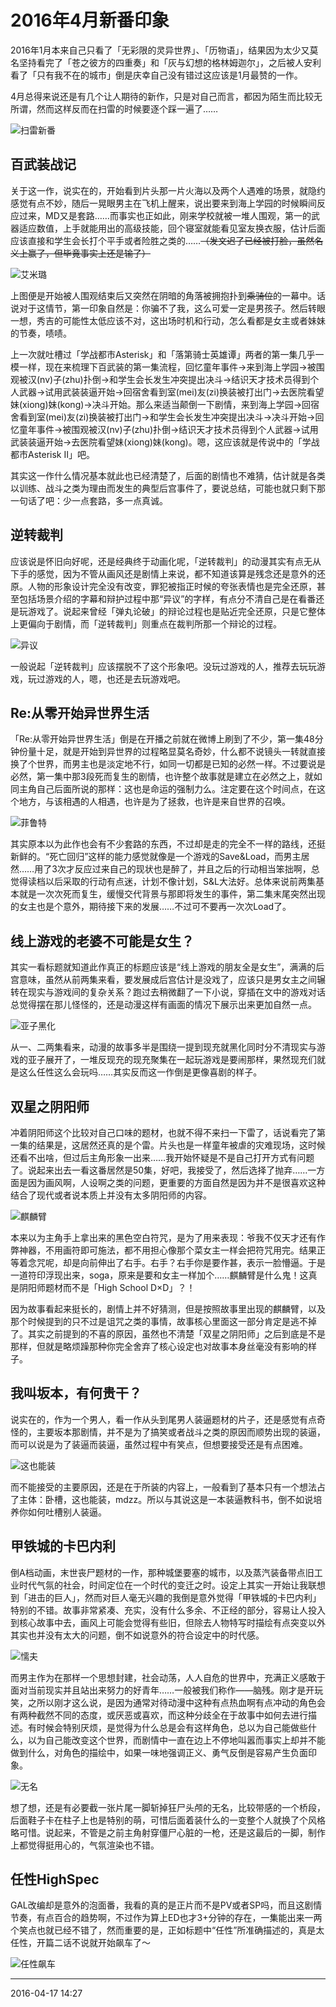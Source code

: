 # 2016年4月新番印象

2016年1月本来自己只看了「无彩限的灵异世界」、「历物语」，结果因为太少又莫名坚持看完了「苍之彼方的四重奏」和「灰与幻想的格林姆迦尔」，之后被人安利看了「只有我不在的城市」倒是庆幸自己没有错过这应该是1月最赞的一作。

4月总得来说还是有几个让人期待的新作，只是对自己而言，都因为陌生而比较无所谓，然而这样反而在扫雷的时候要逐个踩一遍了……

![扫雷新番][01]

## 百武装战记

关于这一作，说实在的，开始看到片头那一片火海以及两个人遇难的场景，就隐约感觉有点不妙，随后一晃眼男主在飞机上醒来，说出要来到海上学园的时候瞬间反应过来，MD又是套路……而事实也正如此，刚来学校就被一堆人围观，第一的武器适应数值，上手就能用出的高级技能，回个寝室就能看见室友换衣服，估计后面应该直接和学生会长打个平手或者险胜之类的……~~（发文迟了已经被打脸，虽然名义上赢了，但毕竟事实上还是输了）~~

![艾米璐][02]

上图便是开始被人围观结束后又突然在阴暗的角落被拥抱扑到~~乘骑位~~的一幕中。话说对于这情节，第一印象自然是：你骗不了我，这么可爱一定是男孩子。然后转眼一想，秀吉的可能性太低应该不对，这出场时机和行动，怎么看都是女主或者妹妹的节奏，啧啧。

上一次就吐槽过「学战都市Asterisk」和「落第骑士英雄谭」两者的第一集几乎一模一样，现在来梳理下百武装的第一集流程，回忆童年事件->来到海上学园->被围观被汉(nv)子(zhu)扑倒->和学生会长发生冲突提出决斗->结识天才技术员得到个人武器->试用武装装逼开始->回宿舍看到室(mei)友(zi)换装被打出门->去医院看望妹(xiong)妹(kong)->决斗开始。那么来适当颠倒一下剧情，来到海上学园->回宿舍看到室(mei)友(zi)换装被打出门->和学生会长发生冲突提出决斗->决斗开始->回忆童年事件->被围观被汉(nv)子(zhu)扑倒->结识天才技术员得到个人武器->试用武装装逼开始->去医院看望妹(xiong)妹(kong)。嗯，这应该就是传说中的「学战都市Asterisk Ⅱ」吧。

其实这一作什么情况基本就此也已经清楚了，后面的剧情也不难猜，估计就是各类以训练、战斗之类为理由而发生的典型后宫事件了，要说总结，可能也就只剩下那一句话了吧：少一点套路，多一点真诚。

## 逆转裁判

应该说是怀旧向好呢，还是经典终于动画化呢，「逆转裁判」的动漫其实有点无从下手的感觉，因为不管从画风还是剧情上来说，都不知道该算是残念还是意外的还原。人物的形象设计完全没有改变，罪犯被指正时候的夸张表情也是完全还原，甚至包括场景介绍的字幕和辩护过程中那“异议”的字样，有点分不清自己是在看番还是玩游戏了。说起来曾经「弹丸论破」的辩论过程也是贴近完全还原，只是它整体上更偏向于剧情，而「逆转裁判」则重点在裁判所那一个辩论的过程。

![异议][03]

一般说起「逆转裁判」应该摆脱不了这个形象吧。没玩过游戏的人，推荐去玩玩游戏，玩过游戏的人，嗯，也还是去玩游戏吧。

## Re:从零开始异世界生活

「Re:从零开始异世界生活」倒是在开播之前就在微博上刷到了不少，第一集48分钟份量十足，就是开始到异世界的过程略显莫名奇妙，什么都不说镜头一转就直接换了个世界，而男主也是淡定地不行，如同一切都是已知的必然一样。不过要说是必然，第一集中那3段死而复生的剧情，也许整个故事就是建立在必然之上，就如同主角自己后面所说的那样：这也是命运的强制力么。注定要在这个时间点，在这个地方，与该相遇的人相遇，也许是为了拯救，也许是来自世界的召唤。

![菲鲁特][04]

其实原本以为此作也会有不少套路的东西，不过却是走的完全不一样的路线，还挺新鲜的。“死亡回归”这样的能力感觉就像是一个游戏的Save&Load，而男主居然……用了3次才反应过来自己的现状也是醉了，并且之后的行动相当笨拙啊，总觉得读档以后采取的行动有点迷，计划不像计划，S&L大法好。总体来说前两集基本就是一次次死而复生，缓慢交代背景与那即将发生的事件，第二集末尾突然出现的女主也是个意外，期待接下来的发展……不过可不要再一次次Load了。

## 线上游戏的老婆不可能是女生？

其实一看标题就知道此作真正的标题应该是“线上游戏的朋友全是女生”，满满的后宫意味，虽然从前两集来看，要发展成后宫估计是没戏了，应该只是男女主之间辗转在现实与游戏间的复杂关系？跑过去稍微翻了一下小说，穿插在文中的游戏对话总觉得摆在那儿怪怪的，还是动漫这样有画面的情况下展示出来更加自然一点。

![亚子黑化][05]

从一、二两集看来，动漫的故事多半是围绕一提到现充就黑化同时分不清现实与游戏的亚子展开了，一堆反现充的现充聚集在一起玩游戏是要闹那样，果然现充们就是这么任性这么会玩吗……其实反而这一作倒是更像喜剧的样子。

## 双星之阴阳师

冲着阴阳师这个比较对自己口味的题材，也就不得不来扫一下雷了，话说看完了第一集的结果是，这居然还真的是个雷。片头也是一样童年被虐的灾难现场，这时候还看不出啥，但过后主角形象一出来……我开始怀疑是不是自己打开方式有问题了。说起来出去一看这番居然是50集，好吧，我接受了，然后选择了抛弃……一方面是因为画风啊，人设啊之类的问题，更重要的方面自然是因为并不是很喜欢这种结合了现代或者说本质上并没有太多阴阳师的内容。

![麒麟臂][06]

本来以为主角手上拿出来的黑色空白符咒，是为了用来表现：爷我不仅天才还有作弊神器，不用画符即可施法，都不用担心像那个菜女主一样会把符咒用完。结果正等着念咒呢，却是向前伸出了右手。右手？右手你是要作甚，表示一脸懵逼。于是一道符印浮现出来，soga，原来是要和女主一样加个……麒麟臂是什么鬼！这真是阴阳师题材而不是「High School D×D」？！

因为故事看起来挺长的，剧情上并不好猜测，但是按照故事里出现的麒麟臂，以及那个时候提到的只不过是诅咒之类的事情，故事核心里面这一部分肯定是逃不掉了。其实之前提到的不喜的原因，虽然也不清楚「双星之阴阳师」之后到底是不是那样，但就是略烦躁那种你完全舍弃了核心设定也对故事本身丝毫没有影响的样子。

## 我叫坂本，有何贵干？

说实在的，作为一个男人，看一作从头到尾男人装逼题材的片子，还是感觉有点奇怪的，主要坂本那剧情，并不是为了搞笑或者战斗之类的原因而顺势出现的装逼，而可以说是为了装逼而装逼，虽然过程中有笑点，但想要接受还是有点困难。

![这也能装][07]

而不能接受的主要原因，还是在于所装的内容上，一般看到了基本只有一个想法占了主体：卧槽，这也能装，mdzz。所以与其说这是一本装逼教科书，倒不如说培养你如何吐槽别人装逼。

## 甲铁城的卡巴内利

倒A档动画，末世丧尸题材的一作，那种城堡要塞的城市，以及蒸汽装备带点旧工业时代气氛的社会，时间定位在一个时代的变迁之时。设定上其实一开始让我联想到「进击的巨人」，然而对巨人毫无兴趣的我倒是意外觉得「甲铁城的卡巴内利」特别的不错。故事非常紧凑、充实，没有什么多余、不正经的部分，容易让人投入到核心故事中去，画风上可能会觉得有些旧，但除去人物特写时描绘有点突变以外其实也并没有太大的问题，倒不如说意外的符合设定中的时代感。

![懦夫][08]

而男主作为在那样一个思想封建，社会动荡，人人自危的世界中，充满正义感敢于面对当前现实并且站出来努力的好青年……一般被我们称作——脑残。刚才是开玩笑，之所以刚才这么说，是因为通常对待动漫中这种有点热血啊有点冲动的角色会有两种截然不同的态度，或厌恶或喜欢，而这种分歧全在于故事中如何去进行描述。有时候会特别厌烦，是觉得为什么总是会有这样角色，总以为自己能做些什么，以为自己能改变这个世界，而剧情中一直在边上不停地叫嚣而事实上却并不能做到什么，对角色的描绘中，如果一味地强调正义、勇气反倒是容易产生负面印象。

![无名][09]

想了想，还是有必要截一张片尾一脚斩掉狂尸头颅的无名，比较带感的一个桥段，后面鞋子卡在柱子上也是特别的萌，可惜后面着装什么的一变整个人就换了个风格略可惜。说起来，不管是之前主角射穿僵尸心脏的一枪，还是这最后的一脚，制作上都觉得挺用心的，气氛渲染也不错。

## 任性HighSpec

GAL改编却是意外的泡面番，我看的真的是正片而不是PV或者SP吗，而且这剧情节奏，有点百合的趋势啊，不过作为算上ED也才3+分钟的存在，一集能出来一两个笑点也就已经不错了，然而重要的是，正如标题中“任性”所准确描述的，真是太任性，开篇二话不说就开始飙车了～

![任性飙车][10]

  [01]: http://tennsinn.github.io/img/blog/02/07-01.jpg
  [02]: http://tennsinn.github.io/img/blog/02/07-02.jpg
  [03]: http://tennsinn.github.io/img/blog/02/07-03.jpg
  [04]: http://tennsinn.github.io/img/blog/02/07-04.jpg
  [05]: http://tennsinn.github.io/img/blog/02/07-05.jpg
  [06]: http://tennsinn.github.io/img/blog/02/07-06.jpg
  [07]: http://tennsinn.github.io/img/blog/02/07-07.jpg
  [08]: http://tennsinn.github.io/img/blog/02/07-08.jpg
  [09]: http://tennsinn.github.io/img/blog/02/07-09.jpg
  [10]: http://tennsinn.github.io/img/blog/02/07-10.jpg

---

2016-04-17 14:27